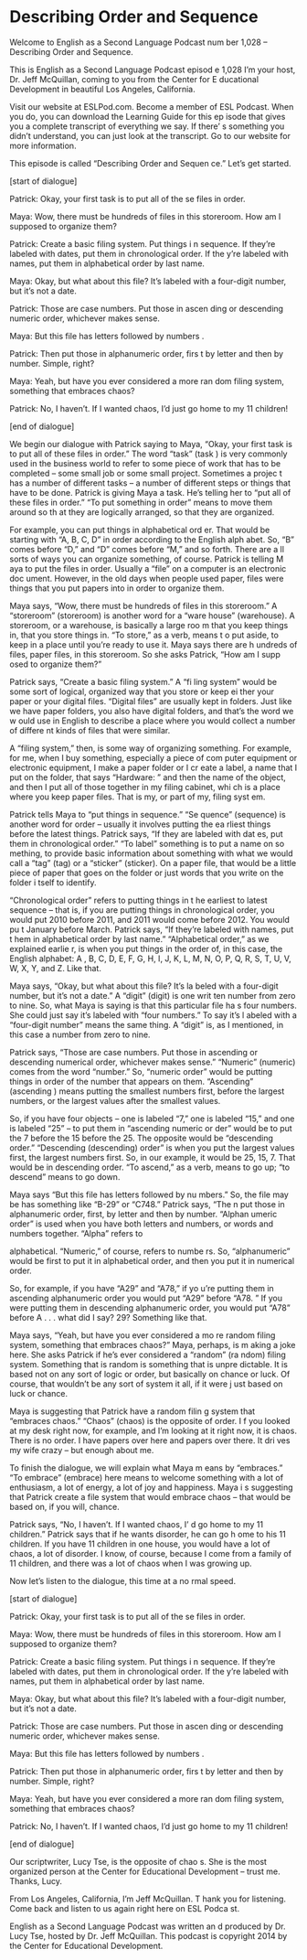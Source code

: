# Describing Order and Sequence

Welcome to English as a Second Language Podcast num ber 1,028 – Describing Order and Sequence.  

This is English as a Second Language Podcast episod e 1,028 I’m your host, Dr. Jeff McQuillan, coming to you from the Center for E ducational Development in beautiful Los Angeles, California.  

Visit our website at ESLPod.com. Become a member of  ESL Podcast. When you do, you can download the Learning Guide for this ep isode that gives you a complete transcript of everything we say. If there’ s something you didn’t understand, you can just look at the transcript. Go  to our website for more information.  

This episode is called “Describing Order and Sequen ce.” Let’s get started.  

[start of dialogue] 

Patrick: Okay, your first task is to put all of the se files in order.  

Maya: Wow, there must be hundreds of files in this storeroom. How am I supposed to organize them? 

Patrick: Create a basic filing system. Put things i n sequence. If they’re labeled with dates, put them in chronological order. If the y’re labeled with names, put them in alphabetical order by last name. 

Maya: Okay, but what about this file? It’s labeled with a four-digit number, but it’s not a date.  

Patrick: Those are case numbers. Put those in ascen ding or descending numeric order, whichever makes sense. 

Maya: But this file has letters followed by numbers .  

Patrick: Then put those in alphanumeric order, firs t by letter and then by number. Simple, right? 

Maya: Yeah, but have you ever considered a more ran dom filing system, something that embraces chaos? 

Patrick: No, I haven’t. If I wanted chaos, I’d just  go home to my 11 children! 

[end of dialogue] 

We begin our dialogue with Patrick saying to Maya, “Okay, your first task is to put all of these files in order.” The word “task” (task ) is very commonly used in the business world to refer to some piece of work that has to be completed – some small job or some small project. Sometimes a projec t has a number of different tasks – a number of different steps or things that have to be done. Patrick is giving Maya a task. He’s telling her to “put all of  these files in order.” “To put something in order” means to move them around so th at they are logically arranged, so that they are organized.  

For example, you can put things in alphabetical ord er. That would be starting with “A, B, C, D” in order according to the English alph abet. So, “B” comes before “D,” and “D” comes before “M,” and so forth. There are a ll sorts of ways you can organize something, of course. Patrick is telling M aya to put the files in order. Usually a “file” on a computer is an electronic doc ument. However, in the old days when people used paper, files were things that  you put papers into in order to organize them. 

Maya says, “Wow, there must be hundreds of files in  this storeroom.” A “storeroom” (storeroom) is another word for a “ware house” (warehouse). A storeroom, or a warehouse, is basically a large roo m that you keep things in, that you store things in. “To store,” as a verb, means t o put aside, to keep in a place until you’re ready to use it. Maya says there are h undreds of files, paper files, in this storeroom. So she asks Patrick, “How am I supp osed to organize them?”  

Patrick says, “Create a basic filing system.” A “fi ling system” would be some sort of logical, organized way that you store or keep ei ther your paper or your digital files. “Digital files” are usually kept in folders.  Just like we have paper folders, you also have digital folders, and that’s the word we w ould use in English to describe a place where you would collect a number of differe nt kinds of files that were similar.  

A “filing system,” then, is some way of organizing something. For example, for me, when I buy something, especially a piece of com puter equipment or electronic equipment, I make a paper folder or I cr eate a label, a name that I put on the folder, that says “Hardware: ” and then the name of the object, and then I put all of those together in my filing cabinet, whi ch is a place where you keep paper files. That is my, or part of my, filing syst em.  

Patrick tells Maya to “put things in sequence.” “Se quence” (sequence) is another word for order – usually it involves putting the ea rliest things before the latest things. Patrick says, “If they are labeled with dat es, put them in chronological order.” “To label” something is to put a name on so mething, to provide basic information about something with what we would call  a “tag” (tag) or a “sticker” (sticker). On a paper file, that would be a little piece of paper that goes on the folder or just words that you write on the folder i tself to identify.  

“Chronological order” refers to putting things in t he earliest to latest sequence – that is, if you are putting things in chronological  order, you would put 2010 before 2011, and 2011 would come before 2012. You would pu t January before March. Patrick says, “If they’re labeled with names, put t hem in alphabetical order by last name.” “Alphabetical order,” as we explained earlie r, is when you put things in the order of, in this case, the English alphabet: A , B, C, D, E, F, G, H, I, J, K, L, M, N, O, P, Q, R, S, T, U, V, W, X, Y, and Z. Like that.  

Maya says, “Okay, but what about this file? It’s la beled with a four-digit number, but it’s not a date.” A “digit” (digit) is one writ ten number from zero to nine. So, what Maya is saying is that this particular file ha s four numbers. She could just say it’s labeled with “four numbers.” To say it’s l abeled with a “four-digit number” means the same thing. A “digit” is, as I mentioned,  in this case a number from zero to nine.  

Patrick says, “Those are case numbers. Put those in  ascending or descending numerical order, whichever makes sense.” “Numeric” (numeric) comes from the word “number.” So, “numeric order” would be putting  things in order of the number that appears on them. “Ascending” (ascending ) means putting the smallest numbers first, before the largest numbers,  or the largest values after the smallest values.  

So, if you have four objects – one is labeled “7,” one is labeled “15,” and one is labeled “25” – to put them in “ascending numeric or der” would be to put the 7 before the 15 before the 25. The opposite would be “descending order.” “Descending (descending) order” is when you put the  largest values first, the largest numbers first. So, in our example, it would  be 25, 15, 7. That would be in descending order. “To ascend,” as a verb, means to go up; “to descend” means to go down. 

Maya says “But this file has letters followed by nu mbers.” So, the file may be has something like “B-29” or “C748.” Patrick says, “The n put those in alphanumeric order, first, by letter and then by number. “Alphan umeric order” is used when you have both letters and numbers, or words and numbers  together. “Alpha” refers to  

alphabetical. “Numeric,” of course, refers to numbe rs. So, “alphanumeric” would be first to put it in alphabetical order, and then you put it in numerical order.  

So, for example, if you have “A29” and “A78,” if yo u’re putting them in ascending alphanumeric order you would put “A29” before “A78. ” If you were putting them in descending alphanumeric order, you would put “A78” before A . . . what did I say? 29? Something like that.  

Maya says, “Yeah, but have you ever considered a mo re random filing system, something that embraces chaos?” Maya, perhaps, is m aking a joke here. She asks Patrick if he’s ever considered a “random” (ra ndom) filing system. Something that is random is something that is unpre dictable. It is based not on any sort of logic or order, but basically on chance  or luck. Of course, that wouldn’t be any sort of system it all, if it were j ust based on luck or chance.  

Maya is suggesting that Patrick have a random filin g system that “embraces chaos.” “Chaos” (chaos) is the opposite of order. I f you looked at my desk right now, for example, and I’m looking at it right now, it is chaos. There is no order. I have papers over here and papers over there. It dri ves my wife crazy – but enough about me. 

To finish the dialogue, we will explain what Maya m eans by “embraces.” “To embrace” (embrace) here means to welcome something with a lot of enthusiasm, a lot of energy, a lot of joy and happiness. Maya i s suggesting that Patrick create a file system that would embrace chaos – that would  be based on, if you will, chance.  

Patrick says, “No, I haven’t. If I wanted chaos, I’ d go home to my 11 children.” Patrick says that if he wants disorder, he can go h ome to his 11 children. If you have 11 children in one house, you would have a lot  of chaos, a lot of disorder. I know, of course, because I come from a family of 11  children, and there was a lot of chaos when I was growing up. 

Now let’s listen to the dialogue, this time at a no rmal speed. 

[start of dialogue] 

Patrick: Okay, your first task is to put all of the se files in order.  

Maya: Wow, there must be hundreds of files in this storeroom. How am I supposed to organize them? 

Patrick: Create a basic filing system. Put things i n sequence. If they’re labeled with dates, put them in chronological order. If the y’re labeled with names, put them in alphabetical order by last name. 

Maya: Okay, but what about this file? It’s labeled with a four-digit number, but it’s not a date.  

Patrick: Those are case numbers. Put those in ascen ding or descending numeric order, whichever makes sense. 

Maya: But this file has letters followed by numbers .  

Patrick: Then put those in alphanumeric order, firs t by letter and then by number. Simple, right? 

Maya: Yeah, but have you ever considered a more ran dom filing system, something that embraces chaos? 

Patrick: No, I haven’t. If I wanted chaos, I’d just  go home to my 11 children! 

[end of dialogue] 

Our scriptwriter, Lucy Tse, is the opposite of chao s. She is the most organized person at the Center for Educational Development – trust me. Thanks, Lucy. 

From Los Angeles, California, I’m Jeff McQuillan. T hank you for listening. Come back and listen to us again right here on ESL Podca st. 

English as a Second Language Podcast was written an d produced by Dr. Lucy Tse, hosted by Dr. Jeff McQuillan. This podcast is copyright 2014 by the Center for Educational Development.

